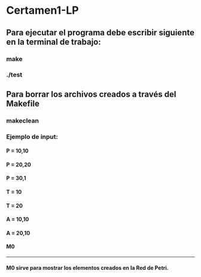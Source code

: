 # Certamen1-LP


## Para ejecutar el programa debe escribir siguiente en la terminal de trabajo:
### make
### ./test

## Para borrar los archivos creados a través del Makefile
### makeclean


### Ejemplo de input:
#### P = 10,10
#### P = 20,20
#### P = 30,1
#### T = 10
#### T = 20
#### A = 10,10
#### A = 20,10
#### M0

------------------------------------------------------------------
#### M0 sirve para mostrar los elementos creados en la Red de Petri.

